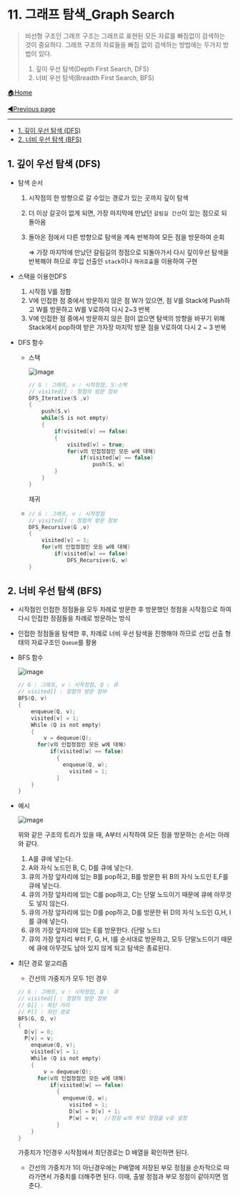 # 11. 그래프 탐색_Graph Search

>비선형 구조인 그래프 구조는 그래프로 표현된 모든 자료를 빠짐없이 검색하는 것이 중요하다. 그래프 구조의 자료들을 빠짐 없이 검색하는 방법에는 두가지 방법이 있다.
>
>1. 깊이 우선 탐색(Depth First Search, DFS)
>2. 너비 우선 탐색(Breadth First Search, BFS)

[🏠Home](https://github.com/batboy118/Study_Note)

[◀Previous page ](./)

---

<!-- TOC -->

- [1. 깊이 우선 탐색 (DFS)](#1-깊이-우선-탐색-dfs)
- [2. 너비 우선 탐색 (BFS)](#2-너비-우선-탐색-bfs)

<!-- /TOC -->

## 1. 깊이 우선 탐색 (DFS)

- 탐색 순서

  1. 시작점의 한 방향으로 갈 수있는 경로가 있는 곳까지 깊이 탐색

  2. 더 이상 갈곳이 없게 되면, 가장 마지막에 만났던 `갈림길 간선`이 있는 점으로 되돌아옴

  3. 돌아온 점에서 다른 방향으로 탐색을 계속 반복하여 모든 점을 방문하여 순회

     ⇒ 가장 마지막에 만났던 갈림길의 정점으로 되돌아가서 다시 깊이우선 탐색을 반복해야 하므로 후입 선출인  `stack`이나 `재귀호출`을 이용하여 구현

- 스택을 이용한DFS
  1. 시작점 V를 정함
  2. V에 인접한 점 중에서 방문하지 않은 점 W가 있으면, 점 V를 Stack에 Push하고 W를 방문하고 W를 V로하여 다시 2~3 반복
  3. V에 인접한 점 중에서 방문하지 않은 점이 없으면 탐색의 방향을 바꾸기 위해 Stack에서 pop하여 받은 가자장 마지막 방문 점을 V로하여 다시 2 ~ 3 반복

- DFS 함수

  - 스택

    ![image](https://user-images.githubusercontent.com/53181778/77387106-5eb12600-6d84-11ea-97dd-9718f2bb4167.png)

    ```c
    // G : 그래프, v : 시작정점, S:스택
    // visited[] : 정점의 방문 정보
    DFS_Iterative(S ,v)
    {
    	push(S,v)
    	while(S is not empty)
        {
        	if(visited[v] == false)
            {
        		visited[v] = true;
        		for(v의 인접정점인 모든 w에 대해)
            		if(visited[w] == false)
    		        	push(S, w)
            }
        }
    }
    ```

    재귀

  - ```c
    // G : 그래프, v : 시작정점
    // visited[] : 정점의 방문 정보
    DFS_Recursive(G ,v)
    {
        visited[v] = 1;
        for(v의 인접정점인 모든 w에 대해)
            if(visited[w] == false)
            	DFS_Recursive(G, w)
    }
    ```



## 2. 너비 우선 탐색 (BFS)

- 시작점인 인접한 정점들을 모두 차례로 방문한 후 방문했던 정점을 시작점으로 하여 다시 인접한 정점들을 차례로 방문하는 방식

- 인접한 정점들을 탐색한 후, 차례로 너비 우선 탐색을 진행해야 하므로 선입 선출 형태의 자료구조인 `Queue`를 활용

- BFS 함수

  ![image](https://user-images.githubusercontent.com/53181778/77387223-bbacdc00-6d84-11ea-8136-09a7fcc12dfb.png)

  ```c
  // G : 그래프, v : 시작정점, Q : 큐
  // visited[] : 정점의 방문 정보
  BFS(Q, v)
  {
      enqueue(Q, v);
      visited[v] = 1;
      While (Q is not empty)
      {
          v = dequeue(Q);
      	for(v의 인접정점인 모든 w에 대해)
          	if(visited[w] == false)
              {
          		enqueue(Q, w);
                  visited = 1;
              }
      }
  }
  ```

- 예시

  ![image](https://user-images.githubusercontent.com/53181778/77387289-ebf47a80-6d84-11ea-80d6-42c4918b4e34.png)

  위와 같은 구조의 트리가 있을 때, A부터 시작하여 모든 점을 방문하는 순서는 아래와 같다.

  1. A를 큐에 넣는다.
  2. A와 자식 노드인 B, C, D를 큐에 넣는다.
  3. 큐의 가장 앞자리에 있는 B를 pop하고, B를 방문한 뒤 B의 자식 노드인 E,F를 큐에 넣는다.
  4. 큐의 가장 앞자리에 있는 C를 pop하고, C는 단말 노드이기 때문에 큐에 아무것도 넣지 않는다.
  5. 큐의 가장 앞자리에 있는 D를 pop하고, D를 방문한 뒤 D의 자식 노드인 G,H, I를 큐에 넣는다.
  6. 큐의 가장 앞자리에 있는 E를 방문한다. (단말 노드)
  7. 큐의 가장 앞자리 부터 F, G, H, I를 순서대로 방문하고, 모두 단말노드이기 때문에 큐에 아무것도 남아 있지 않게 되고 탐색은 종료된다.

- 최단 경로 알고리즘

  - 간선의 가중치가 모두 1인 경우

  ```c
  // G : 그래프, v : 시작정점, Q : 큐
  // visited[] : 정점의 방문 정보
  // D[] : 최단 거리
  // P[] : 최단 경로
  BFS(G, Q, v)
  {
  	D[v] = 0;
  	P[v] = v;
      enqueue(Q, v);
      visited[v] = 1;
      While (Q is not empty)
      {
          v = dequeue(Q);
      	for(v의 인접정점인 모든 w에 대해)
          	if(visited[w] == false)
              {
          		enqueue(Q, w);
                  visited = 1;
                  D[w] = D[v] + 1;
                  P[w] = v;  //정점 w의 부모 정점을 v로 설정
              }
      }
  }
  ```

  가중치가 1인경우 시작점에서 최단경로는 D 배열을 확인하면 된다.

  -  간선의 가중치가 1이 아닌경우에는 P배열에 저장된 부모 정점을 순차적으로 따라가면서 가중치를 더해주면 된다. 이때, 출발 정점과 부모 정점이 같아지면 멈춘다.
